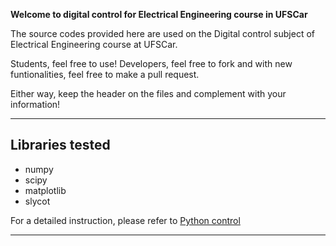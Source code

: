 **Welcome to digital control for Electrical Engineering course in UFSCar**

The source codes provided here are used on the Digital control subject of Electrical Engineering course at UFSCar.

Students, feel free to use! 
Developers, feel free to fork and with new funtionalities, feel free to make a pull request.

Either way, keep the header on the files and complement with your information!

---

## Libraries tested

* numpy
* scipy
* matplotlib
* slycot

For a detailed instruction, please refer to [Python control](https://python-control.readthedocs.io/en/0.8.4/intro.html)


---
